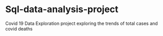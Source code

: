 # Sql-data-analysis-project

Covid 19 Data Exploration project exploring the trends of total cases and covid deaths
